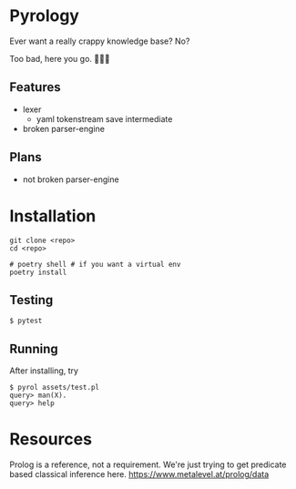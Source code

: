 # Pyrology
Ever want a really crappy knowledge base? No?

Too bad, here you go. 🦴🦴🦴
## Features
- lexer
    - yaml tokenstream save intermediate
- broken parser-engine
## Plans
- not broken parser-engine

# Installation
    git clone <repo>
    cd <repo>

    # poetry shell # if you want a virtual env
    poetry install

## Testing
    $ pytest
    
## Running
After installing, try

    $ pyrol assets/test.pl
    query> man(X).
    query> help

# Resources
Prolog is a reference, not a requirement. We're just trying to get predicate based classical inference here.
https://www.metalevel.at/prolog/data

